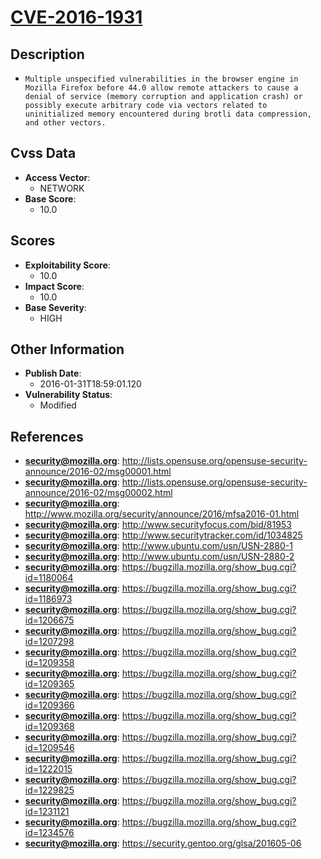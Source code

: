 
# [CVE-2016-1931](http://lists.opensuse.org/opensuse-security-announce/2016-02/msg00001.html)

## Description

- `Multiple unspecified vulnerabilities in the browser engine in Mozilla Firefox before 44.0 allow remote attackers to cause a denial of service (memory corruption and application crash) or possibly execute arbitrary code via vectors related to uninitialized memory encountered during brotli data compression, and other vectors.`

## Cvss Data

- **Access Vector**:
  - NETWORK
- **Base Score**:
  - 10.0

## Scores

- **Exploitability Score**:
  - 10.0
- **Impact Score**:
  - 10.0
- **Base Severity**:
  - HIGH

## Other Information

- **Publish Date**:
  - 2016-01-31T18:59:01.120
- **Vulnerability Status**:
  - Modified

## References

- **security@mozilla.org**: http://lists.opensuse.org/opensuse-security-announce/2016-02/msg00001.html
- **security@mozilla.org**: http://lists.opensuse.org/opensuse-security-announce/2016-02/msg00002.html
- **security@mozilla.org**: http://www.mozilla.org/security/announce/2016/mfsa2016-01.html
- **security@mozilla.org**: http://www.securityfocus.com/bid/81953
- **security@mozilla.org**: http://www.securitytracker.com/id/1034825
- **security@mozilla.org**: http://www.ubuntu.com/usn/USN-2880-1
- **security@mozilla.org**: http://www.ubuntu.com/usn/USN-2880-2
- **security@mozilla.org**: https://bugzilla.mozilla.org/show_bug.cgi?id=1180064
- **security@mozilla.org**: https://bugzilla.mozilla.org/show_bug.cgi?id=1186973
- **security@mozilla.org**: https://bugzilla.mozilla.org/show_bug.cgi?id=1206675
- **security@mozilla.org**: https://bugzilla.mozilla.org/show_bug.cgi?id=1207298
- **security@mozilla.org**: https://bugzilla.mozilla.org/show_bug.cgi?id=1209358
- **security@mozilla.org**: https://bugzilla.mozilla.org/show_bug.cgi?id=1209365
- **security@mozilla.org**: https://bugzilla.mozilla.org/show_bug.cgi?id=1209366
- **security@mozilla.org**: https://bugzilla.mozilla.org/show_bug.cgi?id=1209368
- **security@mozilla.org**: https://bugzilla.mozilla.org/show_bug.cgi?id=1209546
- **security@mozilla.org**: https://bugzilla.mozilla.org/show_bug.cgi?id=1222015
- **security@mozilla.org**: https://bugzilla.mozilla.org/show_bug.cgi?id=1229825
- **security@mozilla.org**: https://bugzilla.mozilla.org/show_bug.cgi?id=1231121
- **security@mozilla.org**: https://bugzilla.mozilla.org/show_bug.cgi?id=1234576
- **security@mozilla.org**: https://security.gentoo.org/glsa/201605-06
